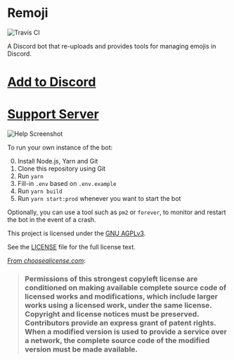 # Remoji

![Travis CI](https://travis-ci.org/shinotheshino/remoji-bot.svg?branch=master)

A Discord bot that re-uploads and provides tools for managing emojis in Discord.

# [Add to Discord](https://discord.com/oauth2/authorize?client_id=781606551349231667&permissions=1074056192&scope=bot)

# [Support Server](https://discord.gg/WhbncjXPXN)

![Help Screenshot](https://i.imgur.com/2SNyBZo.png)

To run your own instance of the bot:

0.  Install Node.js, Yarn and Git
1.  Clone this repository using Git
2.  Run `yarn`
3.  Fill-in `.env` based on `.env.example`
4.  Run `yarn build`
5.  Run `yarn start:prod` whenever you want to start the bot

Optionally, you can use a tool such as `pm2` or `forever`, to monitor and restart the bot in the event of a crash.

This project is licensed under the [GNU AGPLv3](https://www.gnu.org/licenses/).

See the [LICENSE](LICENSE) file for the full license text.

[From _choosealicense.com_](https://choosealicense.com/licenses/agpl-3.0/):

> ### Permissions of this strongest copyleft license are conditioned on **making available complete source code of licensed works and modifications**, which include larger works using a licensed work, under the same license. Copyright and license notices must be preserved. Contributors provide an express grant of patent rights. **When a modified version is used to provide a service over a network, the complete source code of the modified version must be made available.**
